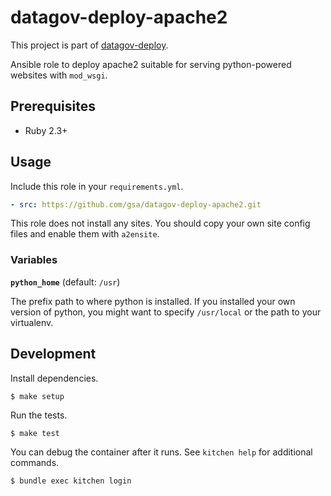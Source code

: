 # datagov-deploy-apache2

This project is part of [datagov-deploy](https://github.com/GSA/datagov-deploy).

Ansible role to deploy apache2 suitable for serving python-powered websites with
`mod_wsgi`.


## Prerequisites

- Ruby 2.3+


## Usage

Include this role in your `requirements.yml`.

```yaml
- src: https://github.com/gsa/datagov-deploy-apache2.git
```

This role does not install any sites. You should copy your own site config files
and enable them with `a2ensite`.


### Variables

**`python_home`** (default: `/usr`)

The prefix path to where python is installed. If you installed your own version
of python, you might want to specify `/usr/local` or the path to your
virtualenv.


## Development

Install dependencies.

    $ make setup

Run the tests.

    $ make test

You can debug the container after it runs. See `kitchen help` for additional
commands.

    $ bundle exec kitchen login
